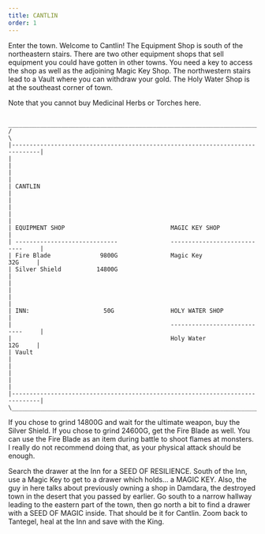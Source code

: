 ```yaml
---
title: CANTLIN
order: 1
---
```





Enter the town. Welcome to Cantlin! The Equipment Shop is south of the
northeastern stairs. There are two other equipment shops that sell equipment you
could have gotten in other towns. You need a key to access the shop as well as
the adjoining Magic Key Shop. The northwestern stairs lead to a Vault where you
can withdraw your gold. The Holy Water Shop is at the southeast corner of town.

Note that you cannot buy Medicinal Herbs or Torches here.

```
 ______________________________________________________________________________
/                                                                              \
|------------------------------------------------------------------------------|
|                                                                              |
|                                                                              |
| CANTLIN                                                                      |
|                                                                              |
|                                                                              |
| EQUIPMENT SHOP                              MAGIC KEY SHOP                   |
| -----------------------------               ----------------------------     |
| Fire Blade              9800G               Magic Key                32G     |
| Silver Shield          14800G                                                |
|                                                                              |
|                                                                              |
| INN:                     50G                HOLY WATER SHOP                  |
|                                             ----------------------------     |
|                                             Holy Water               12G     |
| Vault                                                                        |
|                                                                              |
|                                                                              |
|------------------------------------------------------------------------------|
\______________________________________________________________________________/
```


If you chose to grind 14800G and wait for the ultimate weapon, buy the Silver
Shield. If you chose to grind 24600G, get the Fire Blade as well. You can use
the Fire Blade as an item during battle to shoot flames at monsters. I really
do not recommend doing that, as your physical attack should be enough.

Search the drawer at the Inn for a SEED OF RESILIENCE. South of the Inn, use a
Magic Key to get to a drawer which holds... a MAGIC KEY. Also, the guy in here
talks about previously owning a shop in Damdara, the destroyed town in the
desert that you passed by earlier. Go south to a narrow hallway leading to the
eastern part of the town, then go north a bit to find a drawer with a SEED OF
MAGIC inside. That should be it for Cantlin. Zoom back to Tantegel, heal at the
Inn and save with the King.



